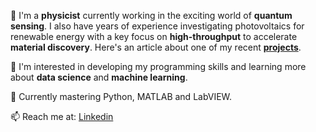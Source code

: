 :microscope: I'm a **physicist** currently working in the exciting world of **quantum sensing**. I also have years of experience investigating photovoltaics for renewable energy with a key focus on **high-throughput** to accelerate **material discovery**. 
Here's an article about one of my recent **[projects](https://excitonscience.com/news/next-gen-solar-cells-perform-better-when-theres-camera-around)**.

👀 I'm interested in developing my programming skills and learning more about **data science** and **machine learning**.

:dart: Currently mastering Python, MATLAB and LabVIEW.

📫 Reach me at:
[Linkedin](https://www.linkedin.com/in/kevin-rietwyk-721753197 "linkedin")
